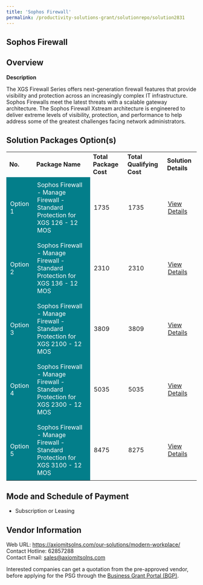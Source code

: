 ```yaml
---
title: 'Sophos Firewall'
permalink: /productivity-solutions-grant/solutionrepo/solution2831
---
```


## Sophos Firewall

## Overview

**Description**

The XGS Firewall Series offers next-generation firewall features that provide visibility and protection across an increasingly complex IT infrastructure. Sophos Firewalls meet the latest threats with a scalable gateway architecture. The Sophos Firewall Xstream architecture is engineered to deliver extreme levels of visibility, protection, and performance to help address some of the greatest challenges facing network administrators.

## Solution Packages Option(s)

<table>
<tr>
<td><b>No.</b></td>
<td><b>Package Name</b></td>
<td><b>Total Package Cost</b></td>
<td><b>Total Qualifying Cost</b></td>
<td><b>Solution Details</b></td>
</tr>
<tr>
<td style='padding: 10px; background-color: #037E8A; color: #FFFFFF;'>Option 1</td>
<td style='padding: 10px; background-color: #037E8A; color: #FFFFFF;'>Sophos Firewall - Manage Firewall - Standard Protection for XGS 126 - 12 MOS</td>
<td style='padding: 10px;'>1735</td>
<td style='padding: 10px;'>1735</td>
<td style='padding: 10px;'><a href='https://www.gobusiness.gov.sg/images/psg/Centrics_Networks_20200344_Desensitised_Annex_3_Part_1.pdf' target='_blank'>View Details</a></td>
</tr>
<tr>
<td style='padding: 10px; background-color: #037E8A; color: #FFFFFF;'>Option 2</td>
<td style='padding: 10px; background-color: #037E8A; color: #FFFFFF;'>Sophos Firewall - Manage Firewall - Standard Protection for XGS 136 - 12 MOS</td>
<td style='padding: 10px;'>2310</td>
<td style='padding: 10px;'>2310</td>
<td style='padding: 10px;'><a href='https://www.gobusiness.gov.sg/images/psg/Centrics_Networks_20200344_Desensitised_Annex_3_Part_2.pdf' target='_blank'>View Details</a></td>
</tr>
<tr>
<td style='padding: 10px; background-color: #037E8A; color: #FFFFFF;'>Option 3</td>
<td style='padding: 10px; background-color: #037E8A; color: #FFFFFF;'>Sophos Firewall - Manage Firewall - Standard Protection for XGS 2100 - 12 MOS  </td>
<td style='padding: 10px;'>3809</td>
<td style='padding: 10px;'>3809</td>
<td style='padding: 10px;'><a href='https://www.gobusiness.gov.sg/images/psg/Centrics_Networks_20200344_Desensitised_Annex_3_Part_3.pdf' target='_blank'>View Details</a></td>
</tr>
<tr>
<td style='padding: 10px; background-color: #037E8A; color: #FFFFFF;'>Option 4</td>
<td style='padding: 10px; background-color: #037E8A; color: #FFFFFF;'>Sophos Firewall - Manage Firewall - Standard Protection for XGS 2300 - 12 MOS  </td>
<td style='padding: 10px;'>5035</td>
<td style='padding: 10px;'>5035</td>
<td style='padding: 10px;'><a href='https://www.gobusiness.gov.sg/images/psg/Centrics_Networks_20200344_Desensitised_Annex_3_Part_4.pdf' target='_blank'>View Details</a></td>
</tr>
<tr>
<td style='padding: 10px; background-color: #037E8A; color: #FFFFFF;'>Option 5</td>
<td style='padding: 10px; background-color: #037E8A; color: #FFFFFF;'>Sophos Firewall - Manage Firewall - Standard Protection for XGS 3100 - 12 MOS  </td>
<td style='padding: 10px;'>8475</td>
<td style='padding: 10px;'>8275</td>
<td style='padding: 10px;'><a href='https://www.gobusiness.gov.sg/images/psg/Centrics_Networks_20200344_Desensitised_Annex_3_Part_5.pdf' target='_blank'>View Details</a></td>
</tr>
</table>

## Mode and Schedule of Payment

 - Subscription or Leasing

## Vendor Information

 Web URL: https://axiomitsolns.com/our-solutions/modern-workplace/ <br>Contact Hotline: 62857288 <br>Contact Email: sales@axiomitsolns.com <br>

Interested companies can get a quotation from the pre-approved vendor, before applying for the PSG through the <a href='https://www.businessgrants.gov.sg/' target='_blank' rel='noopener'>Business Grant Portal (BGP)</a>.

<script src="/jquery/resize-tables.js"></script>
